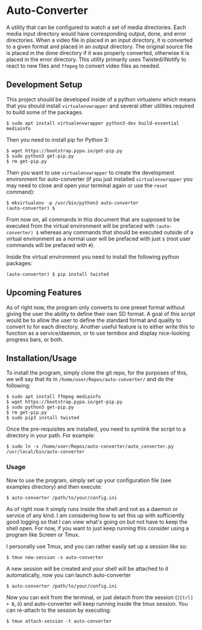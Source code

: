 # Auto-Converter

A utility that can be configured to watch a set of media directories. Each media input directory would have corresponding output, done, and error directories. When a video file in placed in an input directory, it is converted to a given format and placed in an output directory. The original source file is placed in the done directory if it was properly converted, otherwise it is placed in the error directory. This utility primarily uses Twisted/iNotify to react to new files and `ffmpeg` to convert video files as needed.

## Development Setup

This project should be developed inside of a python virtualenv which means that you should install `virtualenvwrapper` and several other utilities required to build some of the packages.

```
$ sudo apt install virtualenvwrapper python3-dev build-essential mediainfo
```

Then you need to install pip for Python 3:

```
$ wget https://bootstrap.pypa.io/get-pip.py
$ sudo python3 get-pip.py
$ rm get-pip.py
```

Then you want to use `virtualenvwrapper` to create the development environment for auto-converter (if you just installed `virtualenvwrapper` you may need to close and open your terminal again or use the `reset` command):

```
$ mkvirtualenv -p /usr/bin/python3 auto-converter
(auto-converter) $
```

From now on, all commands in this document that are supposed to be executed from the virtual environment will be prefaced with `(auto-converter) $` whereas any commands that should be executed outside of a virtual environment as a normal user will be prefaced with just `$` (root user commands will be prefaced with `#`).

Inside the virtual environment you need to install the following python packages:

```
(auto-converter) $ pip install twisted
```

## Upcoming Features

As of right now, the program only converts to one preset format without giving the user the ability to define their own SD format. A goal of this script would be to allow the user to define the standard format and quality to convert to for each directory. Another useful feature is to either write this to function as a service/daemon, or to use termbox and display nice-looking progress bars, or both.

## Installation/Usage

To install the program, simply clone the git repo, for the purposes of this, we will say that its in `/home/user/Repos/auto-converter/` and do the following:

```
$ sudo apt install ffmpeg mediainfo
$ wget https://bootstrap.pypa.io/get-pip.py
$ sudo python3 get-pip.py
$ rm get-pip.py
$ sudo pip3 install twisted
```

Once the pre-requisites are installed, you need to symlink the script to a directory in your path. For example:

```
$ sudo ln -s /home/user/Repos/auto-converter/auto_converter.py /usr/local/bin/auto-converter
```

### Usage

Now to use the program, simply set up your configuration file (see examples directory) and then execute:

```
$ auto-converter /path/to/your/config.ini
```

As of right now it simply runs inside the shell and not as a daemon or service of any kind. I am considering how to set this up with sufficiently good logging so that I can view what's going on but not have to keep the shell open. For now, if you want to just keep running this consider using a program like Screen or Tmux.

I personally use Tmux, and you can rather easily set up a session like so:

```
$ tmux new-session -s auto-converter
```

A new session will be created and your shell will be attached to it automatically, now you can launch auto-converter

```
$ auto-converter /path/to/your/config.ini
```

Now you can exit from the terminal, or just detach from the session (`[Ctrl] + B`, `D`) and auto-converter will keep running inside the tmux session. You can re-attach to the session by executing:

```
$ tmux attach-session -t auto-converter
```
